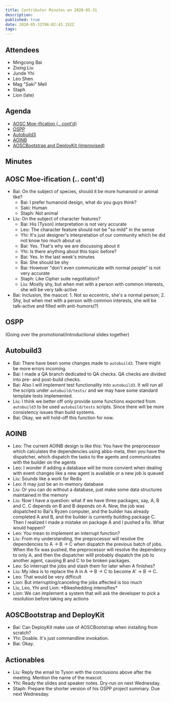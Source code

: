```yaml
---
title: Contributor Minutes on 2020-05-31
description: 
published: true
date: 2020-05-31T06:02:43.152Z
tags: 
---
```


Attendees
---------
- Mingcong Bai
- Zixing Liu
- Junde Yhi
- Leo Shen
- Mag "Saki" Mell
- Staph
- Lion (late)

Agenda
------
- [AOSC Moe-ification (.. cont'd)](#aosc-moe-ification-contd)
- [OSPP](#ospp)
- [Autobuild3](#autobuild3)
- [AOINB](#aoinb)
- [AOSCBootstrap and DeployKit (improvised)](#aoscbootstrap-and-deploykit)

Minutes
-------

## AOSC Moe-ification (.. cont'd)

- Bai: On the subject of species, should it be more humanoid or animal like?
    - Bai: I prefer humanoid design, what do you guys think?
    - Saki: Human
    - Staph: Not animal
- Liu: On the subject of character features?
	- Bai: His (Tyson) interpretation is not very accurate
	- Leo: The character feature should not be "so mild" in the sense
	- Yhi: It's just designer's interpretation of our community which he did not know too much about us
	- Bai: Yes. That's why we are discussing about it
	- Yhi: Is there anything about this topic before?
	- Bai: Yes. In the last week's minutes
	- Bai: She should be shy
	- Bai: However "don't even communicate with normal people" is not very accurate
	- Staph: Like Cipher suite negotitation?
	- Liu: Mostly shy, but when met with a person with common interests, she will be very talk-active
- Bai: Inclusion, the mascot: 1. Not so eccentric, she's a normal person; 2. Shy, but when met with a person with common interests, she will be talk-active and filled with anti-humors(?)

## OSPP

(Going over the promotional/introductional slides together)

## Autobuild3

- Bai: There have been some changes made to `autobuild3`. There might be more errors incoming.
- Bai: I made a QA branch dedicated to QA checks. QA checks are divided into pre- and post-build checks.
- Bai: Also I will implement test functionality into `autobuild3`. It will run all the scripts under `autobuild/tests/` and we may have some standard template tests implemented.
- Liu: I think we better off only provide some functions exported from `autobuild3` to be used `autobuild/tests` scripts. Since there will be more consistency issues than build systems.
- Bai: Okay, we will hold-off this function for now.

## AOINB

- Leo: The current AOINB design is like this: You have the preprocessor which calculates the dependencies using abbs-meta, then you have the dispatcher, which dispatch the tasks to the agents and communicates with the builder on the agents
- Leo: I wonder if adding a database will be more convient when dealing with event changes like a new agent is available or a new job is queued
- Liu: Sounds like a work for Redis
- Leo: It may just be an in-memory database
- Liu: Or you can do without a database, just make some data structures maintained in the memory
- Liu: Now I have a question: what if we have three packages, say, A, B and C. C depends on B and B depends on A. Now, the job was dispatched to Bai's Ryzen computer, and the builder has already completed A and B, and the builder is currently building package C. Then I realized I made a mistake on package A and I pushed a fix. What would happen?
- Leo: You mean to implement an interrupt function?
- Liu: From my understanding, the preprocessor will resolve the dependencies to A -> B -> C when dispatch the previous batch of jobs. When the fix was pushed, the preprocessor will resolve the dependency to only A, and then the dispatcher willl probably dispatch the job to another agent, causing B and C to be broken packages.
- Leo: So interrupt the jobs and stash them for later when A finishes?
- Liu: My idea is to replace the A in A -> B -> C to become A' -> B -> C.
- Leo: That would be very difficult
- Lion: But interrupting/canceling the jobs affected is too much
- Liu, Leo, Yhi and Lion: \*Bikeshedding intensifies\*
- Lion: We can implement a system that will ask the developer to pick a resolution before taking any actions

## AOSCBootstrap and DeployKit

- Bai: Can DeployKit make use of AOSCBootstrap when installing from scratch?
- Yhi: Doable. It's just commandline invokation.
- Bai: Okay.

Actionables
-----------

- Liu: Reply the email to Tyson with the conclusions above after the meeting. Mention the name of the mascot.
- Yhi: Ready the slides and speaker notes. Dry-run on next Wednesday.
- Staph: Prepare the shorter version of his OSPP project summary. Due next Wednesday.
